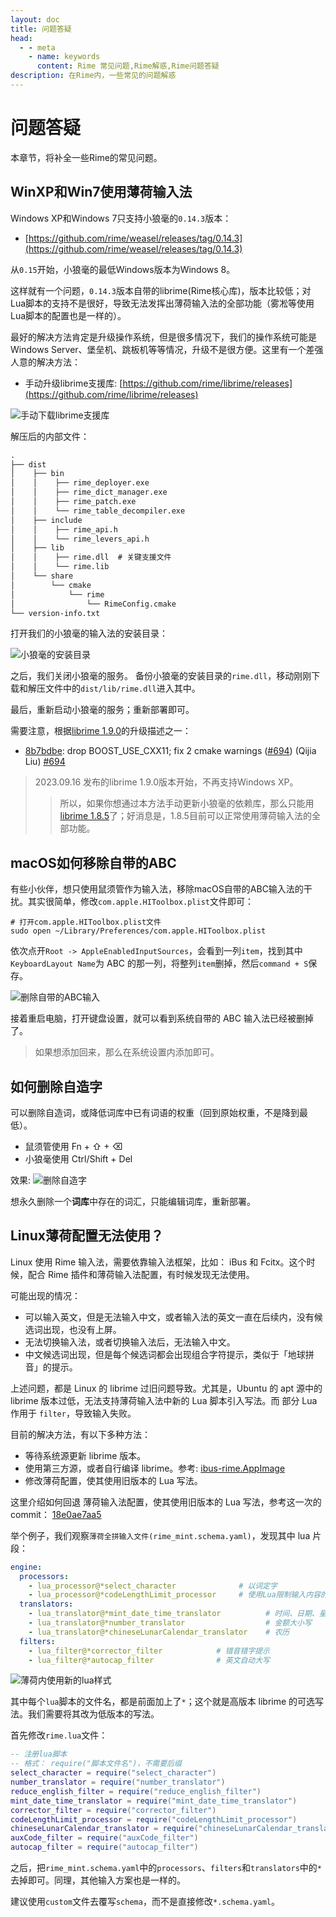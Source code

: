 ```yaml
---
layout: doc
title: 问题答疑
head:
  - - meta
    - name: keywords
      content: Rime 常见问题,Rime解惑,Rime问题答疑
description: 在Rime内，一些常见的问题解惑
---
```

# 问题答疑

本章节，将补全一些Rime的常见问题。

## WinXP和Win7使用薄荷输入法
Windows XP和Windows 7只支持小狼毫的`0.14.3`版本：
- [https://github.com/rime/weasel/releases/tag/0.14.3](https://github.com/rime/weasel/releases/tag/0.14.3)

从`0.15`开始，小狼毫的最低Windows版本为Windows 8。

这样就有一个问题，`0.14.3`版本自带的librime(Rime核心库)，版本比较低；对Lua脚本的支持不是很好，导致无法发挥出薄荷输入法的全部功能（雾凇等使用Lua脚本的配置也是一样的）。

最好的解决方法肯定是升级操作系统，但是很多情况下，我们的操作系统可能是Windows Server、堡垒机、跳板机等等情况，升级不是很方便。这里有一个差强人意的解决方法：
- 手动升级librime支援库: [https://github.com/rime/librime/releases](https://github.com/rime/librime/releases)

![手动下载librime支援库](/image/guide/downloadRimeDll.webp)

解压后的内部文件：
```txt
.
├── dist
│    ├── bin
│    │    ├── rime_deployer.exe
│    │    ├── rime_dict_manager.exe
│    │    ├── rime_patch.exe
│    │    └── rime_table_decompiler.exe
│    ├── include
│    │    ├── rime_api.h
│    │    └── rime_levers_api.h
│    ├── lib
│    │    ├── rime.dll  # 关键支援文件
│    │    └── rime.lib
│    └── share
│        └── cmake
│            └── rime
│                └── RimeConfig.cmake
└── version-info.txt

```

打开我们的小狼毫的输入法的安装目录：

![小狼毫的安装目录](/image/guide/openWeaselRootPath.webp)

之后，我们关闭小狼毫的服务。 备份小狼毫的安装目录的`rime.dll`，移动刚刚下载和解压文件中的`dist/lib/rime.dll`进入其中。 

最后，重新启动小狼毫的服务；重新部署即可。 


需要注意，根据[librime 1.9.0](https://github.com/rime/librime/releases/tag/1.9.0)的升级描述之一：
- [8b7bdbe](https://github.com/rime/librime/commit/8b7bdbe115f8e903bbd6210f32066ac6c1760d6a): drop BOOST_USE_CXX11; fix 2 cmake warnings ([#694](https://github.com/rime/librime/pull/694)) (Qijia Liu) [#694](https://github.com/rime/librime/pull/694)

> 2023.09.16 发布的librime 1.9.0版本开始，不再支持Windows XP。
> > 所以，如果你想通过本方法手动更新小狼毫的依赖库，那么只能用[librime 1.8.5](https://github.com/rime/librime/releases/tag/1.8.5)了；好消息是，1.8.5目前可以正常使用薄荷输入法的全部功能。

## macOS如何移除自带的ABC

有些小伙伴，想只使用鼠须管作为输入法，移除macOS自带的ABC输入法的干扰。其实很简单，修改`com.apple.HIToolbox.plist`文件即可：
```text
# 打开com.apple.HIToolbox.plist文件
sudo open ~/Library/Preferences/com.apple.HIToolbox.plist
```

依次点开`Root -> AppleEnabledInputSources`，会看到一列`item`，找到其中`KeyboardLayout Name`为 ABC 的那一列，将整列`item`删掉，然后`command + S`保存。

![删除自带的ABC输入](/image/guide/removeABC.webp)

接着重启电脑，打开键盘设置，就可以看到系统自带的 ABC 输入法已经被删掉了。

> 如果想添加回来，那么在系统设置内添加即可。

## 如何删除自造字
可以删除自造词，或降低词库中已有词语的权重（回到原始权重，不是降到最低）。
- 鼠须管使用 Fn + ⇧ + ⌫
- 小狼毫使用 Ctrl/Shift + Del

效果:
![删除自造字](/image/guide/deleteSelfWord.gif)

想永久删除一个**词库**中存在的词汇，只能编辑词库，重新部署。

## Linux薄荷配置无法使用？

Linux 使用 Rime 输入法，需要依靠输入法框架，比如： iBus 和 Fcitx。这个时候，配合 Rime 插件和薄荷输入法配置，有时候发现无法使用。

可能出现的情况：
- 可以输入英文，但是无法输入中文，或者输入法的英文一直在后续内，没有候选词出现，也没有上屏。
- 无法切换输入法，或者切换输入法后，无法输入中文。
- 中文候选词出现，但是每个候选词都会出现组合字符提示，类似于「地球拼音」的提示。

上述问题，都是 Linux 的 librime 过旧问题导致。尤其是，Ubuntu 的 apt 源中的 librime 版本过低，无法支持薄荷输入法中新的 Lua 脚本引入写法。而 部分 Lua 作用于 `filter`，导致输入失败。

目前的解决方法，有以下多种方法：
- 等待系统源更新 librime 版本。
- 使用第三方源，或者自行编译 librime。参考: [ibus-rime.AppImage](https://github.com/hchunhui/ibus-rime.AppImage)
- 修改薄荷配置，使其使用旧版本的 Lua 写法。

这里介绍如何回退 薄荷输入法配置，使其使用旧版本的 Lua 写法，参考这一次的 commit： [18e0ae7aa5](https://github.com/Mintimate/oh-my-rime/commit/18e0ae7aa52773d8dd7e15a4ad15a8c91bc9e6d9)

举个例子，我们观察`薄荷全拼输入文件(rime_mint.schema.yaml)`，发现其中 lua 片段：
```yaml
engine:
  processors:
    - lua_processor@*select_character              # 以词定字
    - lua_processor@*codeLengthLimit_processor     # 使用Lua限制输入内容的最大长度(防止过长而卡顿)
  translators:
    - lua_translator@*mint_date_time_translator          # 时间、日期、星期、月份
    - lua_translator@*number_translator                  # 金额大小写
    - lua_translator@*chineseLunarCalendar_translator    # 农历
  filters:
    - lua_filter@*corrector_filter            # 错音错字提示
    - lua_filter@*autocap_filter              # 英文自动大写
```

![薄荷内使用新的lua样式](/image/guide/newStyleOfRime.webp)

其中每个`lua`脚本的文件名，都是前面加上了`*`；这个就是高版本 librime 的可选写法。我们需要将其改为低版本的写法。

首先修改`rime.lua`文件：
```lua
-- 注册lua脚本
-- 格式： require("脚本文件名")，不需要后缀
select_character = require("select_character")
number_translator = require("number_translator")
reduce_english_filter = require("reduce_english_filter")
mint_date_time_translator = require("mint_date_time_translator")
corrector_filter = require("corrector_filter")
codeLengthLimit_processor = require("codeLengthLimit_processor")
chineseLunarCalendar_translator = require("chineseLunarCalendar_translator")
auxCode_filter = require("auxCode_filter")
autocap_filter = require("autocap_filter")
```

之后，把`rime_mint.schema.yaml`中的`processors`、`filters`和`translators`中的`*`去掉即可。同理，其他输入方案也是一样的。

建议使用`custom`文件去覆写`schema`，而不是直接修改`*.schema.yaml`。
